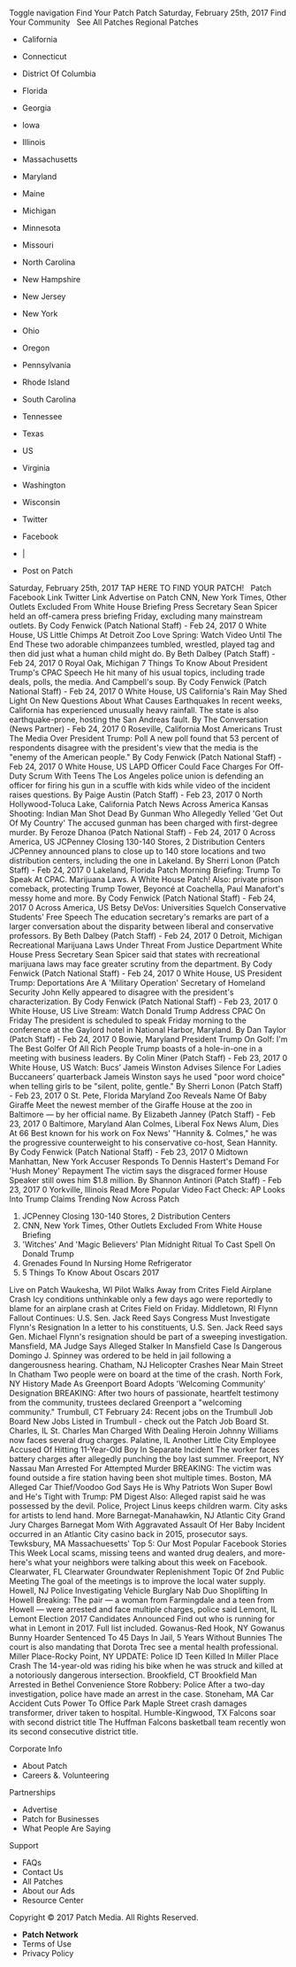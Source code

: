 Toggle navigation Find Your Patch Patch Saturday, February 25th, 2017 Find Your Community   See All Patches Regional Patches

*   California
*   Connecticut
*   District Of Columbia
*   Florida
*   Georgia
*   Iowa
*   Illinois
*   Massachusetts
*   Maryland
*   Maine
*   Michigan
*   Minnesota
*   Missouri
*   North Carolina
*   New Hampshire
*   New Jersey
*   New York
*   Ohio
*   Oregon
*   Pennsylvania
*   Rhode Island
*   South Carolina
*   Tennessee
*   Texas
*   US
*   Virginia
*   Washington
*   Wisconsin

*   Twitter
*   Facebook
*   |
*   Post on Patch

Saturday, February 25th, 2017 TAP HERE TO FIND YOUR PATCH!   Patch Facebook Link Twitter Link Advertise on Patch CNN, New York Times, Other Outlets Excluded From White House Briefing Press Secretary Sean Spicer held an off-camera press briefing Friday, excluding many mainstream outlets. By Cody Fenwick (Patch National Staff) - Feb 24, 2017 0 White House, US Little Chimps At Detroit Zoo Love Spring: Watch Video Until The End These two adorable chimpanzees tumbled, wrestled, played tag and then did just what a human child might do. By Beth Dalbey (Patch Staff) - Feb 24, 2017 0 Royal Oak, Michigan 7 Things To Know About President Trump's CPAC Speech He hit many of his usual topics, including trade deals, polls, the media. And Campbell's soup. By Cody Fenwick (Patch National Staff) - Feb 24, 2017 0 White House, US California's Rain May Shed Light On New Questions About What Causes Earthquakes In recent weeks, California has experienced unusually heavy rainfall. The state is also earthquake-prone, hosting the San Andreas fault. By The Conversation (News Partner) - Feb 24, 2017 0 Roseville, California Most Americans Trust The Media Over President Trump: Poll A new poll found that 53 percent of respondents disagree with the president's view that the media is the "enemy of the American people." By Cody Fenwick (Patch National Staff) - Feb 24, 2017 0 White House, US LAPD Officer Could Face Charges For Off-Duty Scrum With Teens The Los Angeles police union is defending an officer for firing his gun in a scuffle with kids while video of the incident raises questions. By Paige Austin (Patch Staff) - Feb 23, 2017 0 North Hollywood-Toluca Lake, California Patch News Across America Kansas Shooting: Indian Man Shot Dead By Gunman Who Allegedly Yelled 'Get Out Of My Country' The accused gunman has been charged with first-degree murder. By Feroze Dhanoa (Patch National Staff) - Feb 24, 2017 0 Across America, US JCPenney Closing 130-140 Stores, 2 Distribution Centers JCPenney announced plans to close up to 140 store locations and two distribution centers, including the one in Lakeland. By Sherri Lonon (Patch Staff) - Feb 24, 2017 0 Lakeland, Florida Patch Morning Briefing: Trump To Speak At CPAC. Marijuana Laws. A White House Patch! Also: private prison comeback, protecting Trump Tower, Beyoncé at Coachella, Paul Manafort's messy home and more. By Cody Fenwick (Patch National Staff) - Feb 24, 2017 0 Across America, US Betsy DeVos: Universities Squelch Conservative Students' Free Speech The education secretary's remarks are part of a larger conversation about the disparity between liberal and conservative professors. By Beth Dalbey (Patch Staff) - Feb 24, 2017 0 Detroit, Michigan Recreational Marijuana Laws Under Threat From Justice Department White House Press Secretary Sean Spicer said that states with recreational marijuana laws may face greater scrutiny from the department. By Cody Fenwick (Patch National Staff) - Feb 24, 2017 0 White House, US President Trump: Deportations Are A 'Military Operation' Secretary of Homeland Security John Kelly appeared to disagree with the president's characterization. By Cody Fenwick (Patch National Staff) - Feb 23, 2017 0 White House, US Live Stream: Watch Donald Trump Address CPAC On Friday The president is scheduled to speak Friday morning to the conference at the Gaylord hotel in National Harbor, Maryland. By Dan Taylor (Patch Staff) - Feb 24, 2017 0 Bowie, Maryland President Trump On Golf: I'm The Best Golfer Of All Rich People Trump boasts of a hole-in-one in a meeting with business leaders. By Colin Miner (Patch Staff) - Feb 23, 2017 0 White House, US Watch: Bucs’ Jameis Winston Advises Silence For Ladies Buccaneers’ quarterback Jameis Winston says he used "poor word choice" when telling girls to be "silent, polite, gentle." By Sherri Lonon (Patch Staff) - Feb 23, 2017 0 St. Pete, Florida Maryland Zoo Reveals Name Of Baby Giraffe Meet the newest member of the Giraffe House at the zoo in Baltimore — by her official name. By Elizabeth Janney (Patch Staff) - Feb 23, 2017 0 Baltimore, Maryland Alan Colmes, Liberal Fox News Alum, Dies At 66 Best known for his work on Fox News' "Hannity &. Colmes," he was the progressive counterweight to his conservative co-host, Sean Hannity. By Cody Fenwick (Patch National Staff) - Feb 23, 2017 0 Midtown Manhattan, New York Accuser Responds To Dennis Hastert's Demand For 'Hush Money' Repayment The victim says the disgraced former House Speaker still owes him $1.8 million. By Shannon Antinori (Patch Staff) - Feb 23, 2017 0 Yorkville, Illinois Read More Popular Video Fact Check: AP Looks Into Trump Claims Trending Now Across Patch

1.  JCPenney Closing 130-140 Stores, 2 Distribution Centers
2.  CNN, New York Times, Other Outlets Excluded From White House Briefing
3.  'Witches' And 'Magic Believers' Plan Midnight Ritual To Cast Spell On Donald Trump
4.  Grenades Found In Nursing Home Refrigerator
5.  5 Things To Know About Oscars 2017

Live on Patch Waukesha, WI Pilot Walks Away from Crites Field Airplane Crash Icy conditions unthinkable only a few days ago were reportedly to blame for an airplane crash at Crites Field on Friday. Middletown, RI Flynn Fallout Continues: U.S. Sen. Jack Reed Says Congress Must Investigate Flynn's Resignation In a letter to his constituents, U.S. Sen. Jack Reed says Gen. Michael Flynn's resignation should be part of a sweeping investigation. Mansfield, MA Judge Says Alleged Stalker In Mansfield Case Is Dangerous Domingo J. Spinney was ordered to be held in jail following a dangerousness hearing. Chatham, NJ Helicopter Crashes Near Main Street In Chatham Two people were on board at the time of the crash. North Fork, NY History Made As Greenport Board Adopts 'Welcoming Community' Designation BREAKING: After two hours of passionate, heartfelt testimony from the community, trustees declared Greenport a "welcoming community." Trumbull, CT February 24: Recent jobs on the Trumbull Job Board New Jobs Listed in Trumbull - check out the Patch Job Board St. Charles, IL St. Charles Man Charged With Dealing Heroin Johnny Williams now faces several drug charges. Palatine, IL Another Little City Employee Accused Of Hitting 11-Year-Old Boy In Separate Incident The worker faces battery charges after allegedly punching the boy last summer. Freeport, NY Nassau Man Arrested For Attempted Murder BREAKING: The victim was found outside a fire station having been shot multiple times. Boston, MA Alleged Car Thief/Voodoo God Says He is Why Patriots Won Super Bowl and He's Tight with Trump: PM Digest Also: Alleged rapist said he was possessed by the devil. Police, Project Linus keeps children warm. City asks for artists to lend hand. More Barnegat-Manahawkin, NJ Atlantic City Grand Jury Charges Barnegat Mom With Aggravated Assault Of Her Baby Incident occurred in an Atlantic City casino back in 2015, prosecutor says. Tewksbury, MA Massachuesetts' Top 5: Our Most Popular Facebook Stories This Week Local scams, missing teens and wanted drug dealers, and more- here's what your neighbors were talking about this week on Facebook. Clearwater, FL Clearwater Groundwater Replenishment Topic Of 2nd Public Meeting The goal of the meetings is to improve the local water supply. Howell, NJ Police Investigating Vehicle Burglary Nab Duo Shoplifting In Howell Breaking: The pair — a woman from Farmingdale and a teen from Howell — were arrested and face multiple charges, police said Lemont, IL Lemont Election 2017 Candidates Announced Find out who is running for what in Lemont in 2017. Full list included. Gowanus-Red Hook, NY Gowanus Bunny Hoarder Sentenced To 45 Days In Jail, 5 Years Without Bunnies The court is also mandating that Dorota Trec see a mental health professional. Miller Place-Rocky Point, NY UPDATE: Police ID Teen Killed In Miller Place Crash The 14-year-old was riding his bike when he was struck and killed at a notoriously dangerous intersection. Brookfield, CT Brookfield Man Arrested in Bethel Convenience Store Robbery: Police After a two-day investigation, police have made an arrest in the case. Stoneham, MA Car Accident Cuts Power To Office Park Maple Street crash damages transformer, driver taken to hospital. Humble-Kingwood, TX Falcons soar with second district title ​The Huffman Falcons basketball team recently won its second consecutive district title.​

Corporate Info

*   About Patch
*   Careers &. Volunteering

Partnerships

*   Advertise
*   Patch for Businesses
*   What People Are Saying

Support

*   FAQs
*   Contact Us
*   All Patches
*   About our Ads
*   Resource Center

Copyright © 2017 Patch Media. All Rights Reserved.

*   **Patch Network**
*   Terms of Use
*   Privacy Policy